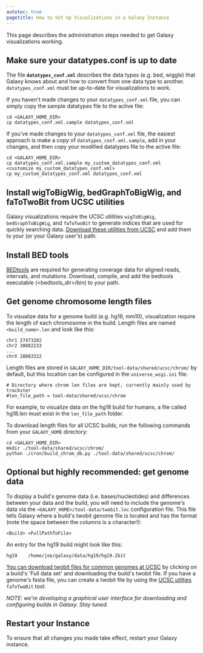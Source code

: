 ```yaml
---
autotoc: true
pagetitle: How to Set Up Visualizations in a Galaxy Instance
---
```



This page describes the administration steps needed to get Galaxy visualizations working.



## Make sure your datatypes.conf is up to date

The file **`datatypes_conf.xml`** describes the data types (e.g. bed, wiggle) that Galaxy knows about and how to convert from one data type to another. `datatypes_conf.xml` must be up-to-date for visualizations to work.

If you haven't made changes to your `datatypes_conf.xml` file, you can simply copy the sample datatypes file to the active file:

```
cd <GALAXY_HOME_DIR>
cp datatypes_conf.xml.sample datatypes_conf.xml
```


If you've made changes to your `datatypes_conf.xml` file, the easiest approach is make a copy of `datatypes_conf.xml.sample`, add in your changes, and then copy your modified datatypes file to the active file:

```
cd <GALAXY_HOME_DIR>
cp datatypes_conf.xml.sample my_custom_datatypes_conf.xml
<customize my_custom_datatypes_conf.xml>
cp my_custom_datatypes_conf.xml datatypes_conf.xml
```


## Install wigToBigWig, bedGraphToBigWig, and faToTwoBit from UCSC utilities

Galaxy visualizations require the UCSC utilities `wigToBigWig`, `bedGraphToBigWig`, and `faToTwoBit` to generate indices that are used for quickly searching data. [Download these utilities from UCSC](http://hgdownload.cse.ucsc.edu/admin/exe/) and add them to your (or your Galaxy user's) path.

## Install BED tools

[BEDtools](https://code.google.com/p/bedtools/) are required for generating coverage data for aligned reads, intervals, and mutations. Download, compile, and add the bedtools executable (<bedtools_dir>/bin) to your path.

## Get genome chromosome length files

To visualize data for a genome build (e.g. hg19, mm10), visualization require the length of each chromosome in the build. Length files are named `<build_name>.len` and look like this:

```
chr1 27473282
chr2 38882233
...
chrX 28883322
```


Length files are stored in `GALAXY_HOME_DIR/tool-data/shared/ucsc/chrom/` by default, but this location can be configured in the `universe_wsgi.ini` file:

```
# Directory where chrom len files are kept, currently mainly used by trackster
#len_file_path = tool-data/shared/ucsc/chrom
```


For example, to visualize data on the hg18 build for humans, a file called hg18.len must exist in the `len_file_path` folder.

To download length files for all UCSC builds, run the following commands from your `GALAXY_HOME` directory:

```
cd <GALAXY_HOME_DIR>
mkdir ./tool-data/shared/ucsc/chrom/
python ./cron/build_chrom_db.py ./tool-data/shared/ucsc/chrom/
```


## Optional but highly recommended: get genome data

To display a build's genome data (i.e. bases/nucleotides) and differences between your data and the build, you will need to include the genome's data via the `<GALAXY_HOME>/tool-data/twobit.loc` configuration file. This file tells Galaxy where a build's twobit genome file is located and has the format (note the space between the columns is a <TAB> character!):

```
<Build> <FullPathToFile>
```


An entry for the hg19 build might look like this:

```
hg19	/home/joe/galaxy/data/hg19/hg19.2bit
```


[You can download twobit files for common genomes at UCSC](http://hgdownload.cse.ucsc.edu/downloads.html) by clicking on a build's 'Full data set' and downloading the build's twobit file. If you have a genome's fasta file, you can create a twobit file by using the [UCSC utilties](http://hgdownload.cse.ucsc.edu/admin/exe/) `faToTwoBit` tool.

*NOTE: we're developing a graphical user interface for downloading and configuring builds in Galaxy. Stay tuned.*

## Restart your Instance

To ensure that all changes you made take effect, restart your Galaxy instance.
